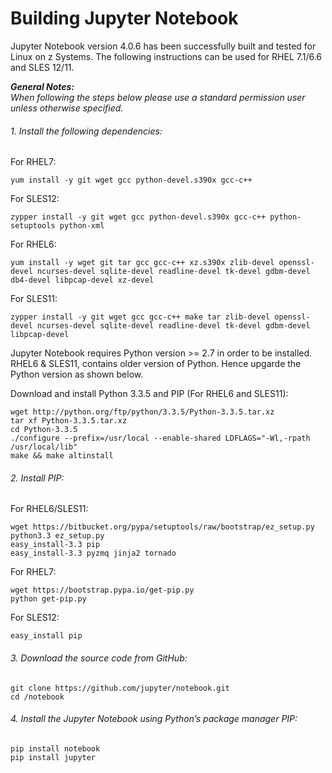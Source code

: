# Building Jupyter Notebook
Jupyter Notebook version 4.0.6 has been successfully built and tested for Linux on z Systems. The following instructions can be used for RHEL 7.1/6.6 and SLES 12/11.

_**General Notes:**_ 	 
_When following the steps below please use a standard permission user unless otherwise specified._


###### 1. Install the following dependencies:

For RHEL7:

    yum install -y git wget gcc python-devel.s390x gcc-c++

For SLES12:

    zypper install -y git wget gcc python-devel.s390x gcc-c++ python-setuptools python-xml

For RHEL6:

    yum install -y wget git tar gcc gcc-c++ xz.s390x zlib-devel openssl-devel ncurses-devel sqlite-devel readline-devel tk-devel gdbm-devel db4-devel libpcap-devel xz-devel
    
For SLES11: 

    zypper install -y git wget gcc gcc-c++ make tar zlib-devel openssl-devel ncurses-devel sqlite-devel readline-devel tk-devel gdbm-devel libpcap-devel

Jupyter Notebook requires Python version >= 2.7 in order to be installed. 
RHEL6 & SLES11, contains older version of Python. Hence upgarde the Python version as shown below.

Download and install Python 3.3.5 and PIP (For RHEL6 and SLES11):		

	wget http://python.org/ftp/python/3.3.5/Python-3.3.5.tar.xz
	tar xf Python-3.3.5.tar.xz
	cd Python-3.3.5
	./configure --prefix=/usr/local --enable-shared LDFLAGS="-Wl,-rpath /usr/local/lib"
	make && make altinstall

###### 2. Install PIP:

For RHEL6/SLES11:

    wget https://bitbucket.org/pypa/setuptools/raw/bootstrap/ez_setup.py
    python3.3 ez_setup.py
    easy_install-3.3 pip
    easy_install-3.3 pyzmq jinja2 tornado
    
For RHEL7:

    wget https://bootstrap.pypa.io/get-pip.py
    python get-pip.py

For SLES12:

    easy_install pip
       	
###### 3. Download the source code from GitHub:
	git clone https://github.com/jupyter/notebook.git
	cd /notebook
	
###### 4. Install the Jupyter Notebook using Python’s package manager PIP:
	pip install notebook 
	pip install jupyter
